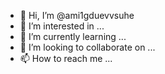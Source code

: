 - 👋 Hi, I’m @ami1gduevvsuhe
- 👀 I’m interested in ...
- 🌱 I’m currently learning ...
- 💞️ I’m looking to collaborate on ...
- 📫 How to reach me ...

<!---
ami1gduevvsuhe/ami1gduevvsuhe is a ✨ special ✨ repository because its `README.md` (this file) appears on your GitHub profile.
You can click the Preview link to take a look at your changes.
--->
